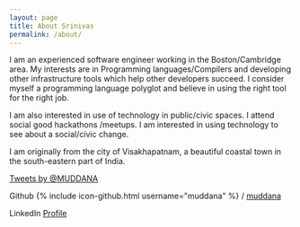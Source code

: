 ```yaml
---
layout: page
title: About Srinivas
permalink: /about/
---
```


I am an experienced software engineer working in the Boston/Cambridge area. My interests are in Programming languages/Compilers and developing other infrastructure tools which help other developers succeed. I consider myself a programming language polyglot and believe in using the right tool for the right job.

I am also interested in use of technology in public/civic spaces. I attend social good hackathons /meetups. I am interested in using technology to see about a social/civic change.

I am originally from the city of Visakhapatnam, a beautiful coastal town in the south-eastern part of India.

<a class="twitter-timeline" href="https://twitter.com/MUDDANA" data-widget-id="702708767956344832">Tweets by @MUDDANA</a>
<script>!function(d,s,id){var js,fjs=d.getElementsByTagName(s)[0],p=/^http:/.test(d.location)?'http':'https';if(!d.getElementById(id)){js=d.createElement(s);js.id=id;js.src=p+"://platform.twitter.com/widgets.js";fjs.parentNode.insertBefore(js,fjs);}}(document,"script","twitter-wjs");</script>

Github
{% include icon-github.html username="muddana" %} /
[muddana](https://github.com/muddana)

LinkedIn [Profile](https://www.linkedin.com/in/srinivasmuddana "LinkedIN")
